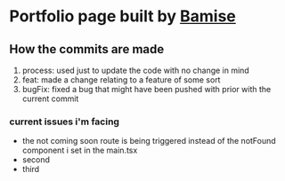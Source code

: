 # Portfolio page built by [Bamise](url) 



## How the commits are made
1. process: used just to update the code with no change in mind
2. feat: made a change relating to a feature of some sort
3. bugFix: fixed a bug that might have been pushed with prior with the current commit

### current issues i'm facing
- the not coming soon route is being triggered instead of the notFound component i set in the main.tsx
- second
- third


